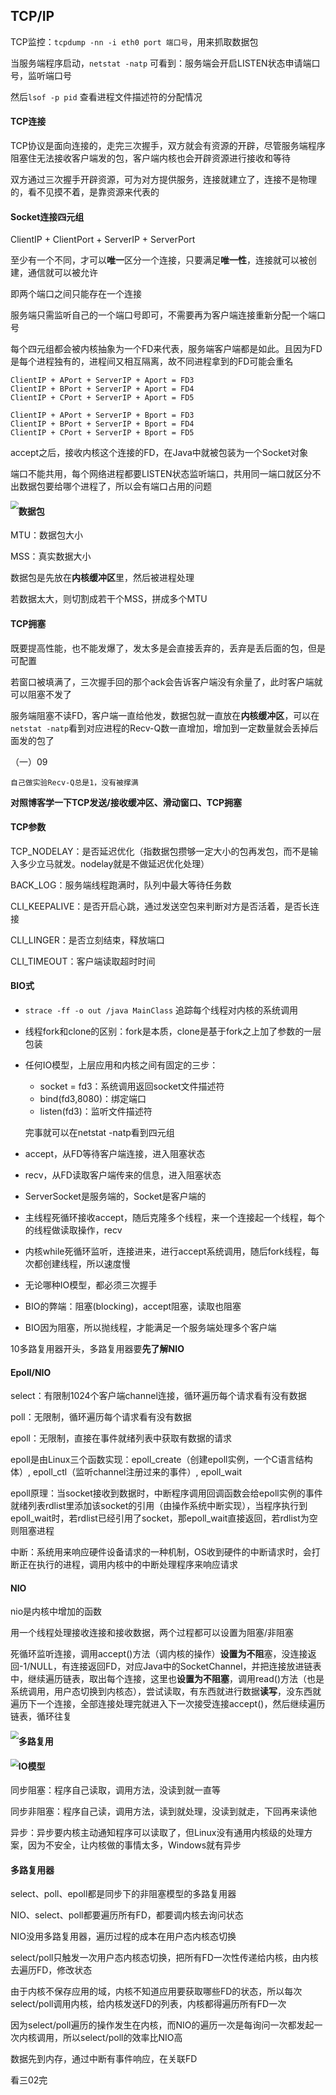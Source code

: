 ## TCP/IP

TCP监控：`tcpdump -nn -i eth0 port 端口号`，用来抓取数据包

当服务端程序启动，`netstat -natp` 可看到：服务端会开启LISTEN状态申请端口号，监听端口号

然后`lsof -p pid` 查看进程文件描述符的分配情况



#### TCP连接

TCP协议是面向连接的，走完三次握手，双方就会有资源的开辟，尽管服务端程序阻塞住无法接收客户端发的包，客户端内核也会开辟资源进行接收和等待

双方通过三次握手开辟资源，可为对方提供服务，连接就建立了，连接不是物理的，看不见摸不着，是靠资源来代表的



#### Socket连接四元组

ClientIP + ClientPort + ServerIP + ServerPort

至少有一个不同，才可以**唯一**区分一个连接，只要满足**唯一性**，连接就可以被创建，通信就可以被允许

即两个端口之间只能存在一个连接

服务端只需监听自己的一个端口号即可，不需要再为客户端连接重新分配一个端口号

每个四元组都会被内核抽象为一个FD来代表，服务端客户端都是如此。且因为FD是每个进程独有的，进程间又相互隔离，故不同进程拿到的FD可能会重名

```shell
ClientIP + APort + ServerIP + Aport = FD3
ClientIP + BPort + ServerIP + Aport = FD4
ClientIP + CPort + ServerIP + Aport = FD5

ClientIP + APort + ServerIP + Bport = FD3
ClientIP + BPort + ServerIP + Bport = FD4
ClientIP + CPort + ServerIP + Bport = FD5
```

accept之后，接收内核这个连接的FD，在Java中就被包装为一个Socket对象

端口不能共用，每个网络进程都要LISTEN状态监听端口，共用同一端口就区分不出数据包要给哪个进程了，所以会有端口占用的问题

<img src=".\pic\内核网络连接原理图.png" style="zoom: 80%; float:left" />

#### 数据包

MTU：数据包大小

MSS：真实数据大小

数据包是先放在**内核缓冲区**里，然后被进程处理

若数据太大，则切割成若干个MSS，拼成多个MTU



#### TCP拥塞

既要提高性能，也不能发爆了，发太多是会直接丢弃的，丢弃是丢后面的包，但是可配置

若窗口被填满了，三次握手回的那个ack会告诉客户端没有余量了，此时客户端就可以阻塞不发了

服务端阻塞不读FD，客户端一直给他发，数据包就一直放在**内核缓冲区**，可以在`netstat -natp`看到对应进程的Recv-Q数一直增加，增加到一定数量就会丢掉后面发的包了

（一）09

`自己做实验Recv-Q总是1，没有被撑满`

**对照博客学一下TCP发送/接收缓冲区、滑动窗口、TCP拥塞**



#### TCP参数

TCP_NODELAY：是否延迟优化（指数据包攒够一定大小的包再发包，而不是输入多少立马就发。nodelay就是不做延迟优化处理）

BACK_LOG：服务端线程跑满时，队列中最大等待任务数

CLI_KEEPALIVE：是否开启心跳，通过发送空包来判断对方是否活着，是否长连接

CLI_LINGER：是否立刻结束，释放端口

CLI_TIMEOUT：客户端读取超时时间



#### BIO式

- `strace -ff -o out /java MainClass` 追踪每个线程对内核的系统调用
- 线程fork和clone的区别：fork是本质，clone是基于fork之上加了参数的一层包装

- 任何IO模型，上层应用和内核之间有固定的三步：
  - socket = fd3：系统调用返回socket文件描述符
  - bind(fd3,8080)：绑定端口
  - listen(fd3)：监听文件描述符

  完事就可以在netstat -natp看到四元组  

- accept，从FD等待客户端连接，进入阻塞状态

- recv，从FD读取客户端传来的信息，进入阻塞状态

- ServerSocket是服务端的，Socket是客户端的

- 主线程死循环接收accept，随后克隆多个线程，来一个连接起一个线程，每个的线程做读取操作，recv

- 内核while死循环监听，连接进来，进行accept系统调用，随后fork线程，每次都创建线程，所以速度慢

- 无论哪种IO模型，都必须三次握手

- BIO的弊端：阻塞(blocking)，accept阻塞，读取也阻塞

- BIO因为阻塞，所以抛线程，才能满足一个服务端处理多个客户端 



10多路复用器开头，多路复用器要**先了解NIO**



#### Epoll/NIO

select：有限制1024个客户端channel连接，循环遍历每个请求看有没有数据

poll：无限制，循环遍历每个请求看有没有数据

epoll：无限制，直接在事件就绪列表中获取有数据的请求

epoll是由Linux三个函数实现：epoll_create（创建epoll实例，一个C语言结构体）, epoll_ctl（监听channel注册过来的事件）, epoll_wait

epoll原理：当socket接收到数据时，中断程序调用回调函数会给epoll实例的事件就绪列表rdlist里添加该socket的引用（由操作系统中断实现），当程序执行到epoll_wait时，若rdlist已经引用了socket，那epoll_wait直接返回，若rdlist为空则阻塞进程

中断：系统用来响应硬件设备请求的一种机制，OS收到硬件的中断请求时，会打断正在执行的进程，调用内核中的中断处理程序来响应请求



#### NIO

nio是内核中增加的函数

用一个线程处理接收连接和接收数据，两个过程都可以设置为阻塞/非阻塞

死循环监听连接，调用accept()方法（调内核的操作）**设置为不阻**塞，没连接返回-1/NULL，有连接返回FD，对应Java中的SocketChannel，并把连接放进链表中，继续遍历链表，取出每个连接，这里也**设置为不阻塞**，调用read()方法（也是系统调用，用户态切换到内核态），尝试读取，有东西就进行数据**读写**，没东西就遍历下一个连接，全部连接处理完就进入下一次接受连接accept()，然后继续遍历链表，循环往复

<img src=".\pic\NIO模型.png" style="zoom: 80%; float:left" />



#### 多路复用

<img src=".\pic\多路复用模型.png" style="zoom:80%; float:left" />





#### IO模型

同步阻塞：程序自己读取，调用方法，没读到就一直等

同步非阻塞：程序自己读，调用方法，读到就处理，没读到就走，下回再来读他

异步：异步要内核主动通知程序可以读取了，但Linux没有通用内核级的处理方案，因为不安全，让内核做的事情太多，Windows就有异步



#### 多路复用器

select、poll、epoll都是同步下的非阻塞模型的多路复用器



NIO、select、poll都要遍历所有FD，都要调内核去询问状态



NIO没用多路复用器，遍历过程的成本在用户态内核态切换

select/poll只触发一次用户态内核态切换，把所有FD一次性传递给内核，由内核去遍历FD，修改状态

由于内核不保存应用的域，内核不知道应用要获取哪些FD的状态，所以每次select/poll调用内核，给内核发送FD的列表，内核都得遍历所有FD一次

因为select/poll遍历的操作发生在内核，而NIO的遍历一次是每询问一次都发起一次内核调用，所以select/poll的效率比NIO高



数据先到内存，通过中断有事件响应，在关联FD

看三02完